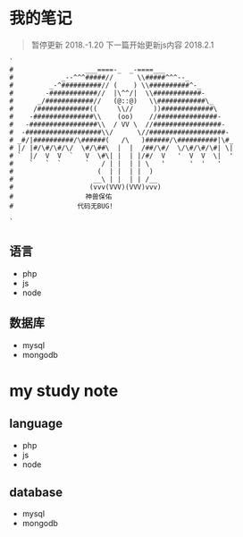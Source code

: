 # 我的笔记
> 暂停更新 2018.-1.20
> 下一篇开始更新js内容 2018.2.1

	`
	#                  ___====-_  _-====___
	#            _--^^^#####//      \\#####^^^--_
	#         _-^##########// (    ) \\##########^-_
	#        -############//  |\^^/|  \\############-
	#      _/############//   (@::@)   \\############\_
	#     /#############((     \\//     ))#############\
	#    -###############\\    (oo)    //###############-
	#   -#################\\  / VV \  //#################-
	#  -###################\\/      \//###################-
	# _#/|##########/\######(   /\   )######/\##########|\#_
	# |/ |#/\#/\#/\/  \#/\##\  |  |  /##/\#/  \/\#/\#/\#| \|
	# `  |/  V  V  `   V  \#\| |  | |/#/  V   '  V  V  \|  '
	#    `   `  `      `   / | |  | | \   '      '  '   '
	#                     (  | |  | |  )
	#                    __\ | |  | | /__
	#                   (vvv(VVV)(VVV)vvv)
	#                  神兽保佑
	#                代码无BUG!

	`

## 语言
- php
- js
- node

## 数据库
- mysql
- mongodb


# my study note
## language
- php
- js
- node

## database
- mysql
- mongodb

